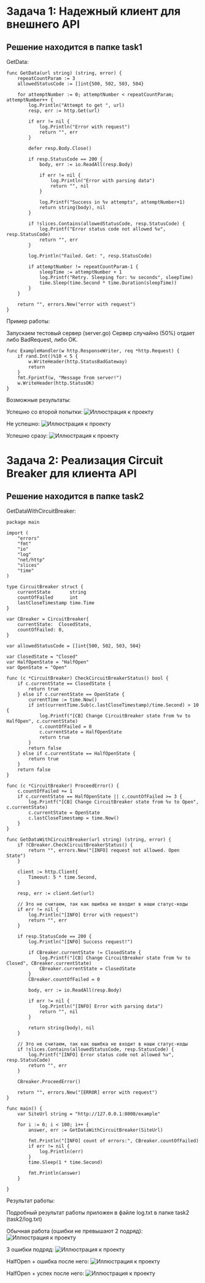 # Задача 1: Надежный клиент для внешнего API

## Решение находится в папке task1

GetData:
```
func GetData(url string) (string, error) {
	repeatCountParam := 3
	allowedStatusCode := []int{500, 502, 503, 504}

	for attemptNumber := 0; attemptNumber < repeatCountParam; attemptNumber++ {
		log.Println("Attempt to get ", url)
		resp, err := http.Get(url)

		if err != nil {
			log.Println("Error with request")
			return "", err
		}

		defer resp.Body.Close()

		if resp.StatusCode == 200 {
			body, err := io.ReadAll(resp.Body)

			if err != nil {
				log.Println("Error with parsing data")
				return "", nil
			}

			log.Printf("Success in %v attempts", attemptNumber+1)
			return string(body), nil
		}

		if !slices.Contains(allowedStatusCode, resp.StatusCode) {
			log.Printf("Error status code not allowed %v", resp.StatusCode)
			return "", err
		}

		log.Println("Failed. Get: ", resp.StatusCode)

		if attemptNumber != repeatCountParam-1 {
			sleepTime := attemptNumber + 1
			log.Printf("Retry. Sleeping for: %v seconds", sleepTime)
			time.Sleep(time.Second * time.Duration(sleepTime))
		}
	}

	return "", errors.New("error with request")
}
```

Пример работы:

Запускаем тестовый сервер (server.go)
Сервер случайно (50%) отдает либо BadRequest, либо OK.

```
func ExampleHandler(w http.ResponseWriter, req *http.Request) {
	if rand.Int()%10 < 5 {
		w.WriteHeader(http.StatusBadGateway)
		return
	}
	fmt.Fprintf(w, "Message from server!")
	w.WriteHeader(http.StatusOK)
}
```

Возможные результаты:

Успешно со второй попытки:
![Иллюстрация к проекту](https://github.com/randnull/SRE-2/blob/main/images/ex1.png)

Не успешно:
![Иллюстрация к проекту](https://github.com/randnull/SRE-2/blob/main/images/ex2.png)

Успешно сразу:
![Иллюстрация к проекту](https://github.com/randnull/SRE-2/blob/main/images/ex3.png)

# Задача 2: Реализация Circuit Breaker для клиента API

## Решение находится в папке task2

GetDataWithCircuitBreaker:
```
package main

import (
	"errors"
	"fmt"
	"io"
	"log"
	"net/http"
	"slices"
	"time"
)

type CircuitBreaker struct {
	currentState       string
	countOfFailed      int
	lastCloseTimestamp time.Time
}

var CBreaker = CircuitBreaker{
	currentState:  ClosedState,
	countOfFailed: 0,
}

var allowedStatusCode = []int{500, 502, 503, 504}

var ClosedState = "Closed"
var HalfOpenState = "HalfOpen"
var OpenState = "Open"

func (c *CircuitBreaker) CheckCircuitBreakerStatus() bool {
	if c.currentState == ClosedState {
		return true
	} else if c.currentState == OpenState {
		currentTime := time.Now()
		if int(currentTime.Sub(c.lastCloseTimestamp)/time.Second) > 10 {
			log.Printf("[CB] Change CircuitBreaker state from %v to HalfOpen", c.currentState)
			c.countOfFailed = 0
			c.currentState = HalfOpenState
			return true
		}
		return false
	} else if c.currentState == HalfOpenState {
		return true
	}
	return false
}

func (c *CircuitBreaker) ProceedError() {
	c.countOfFailed += 1
	if c.currentState == HalfOpenState || c.countOfFailed >= 3 {
		log.Printf("[CB] Change CircuitBreaker state from %v to Open", c.currentState)
		c.currentState = OpenState
		c.lastCloseTimestamp = time.Now()
	}
}

func GetDataWithCircuitBreaker(url string) (string, error) {
	if !CBreaker.CheckCircuitBreakerStatus() {
		return "", errors.New("[INFO] request not allowed. Open State")
	}

	client := http.Client{
		Timeout: 5 * time.Second,
	}

	resp, err := client.Get(url)

	// Это не считаем, так как ошибка не входит в наши статус-коды
	if err != nil {
		log.Println("[INFO] Error with request")
		return "", err
	}

	if resp.StatusCode == 200 {
		log.Println("[INFO] Success request!")

		if CBreaker.currentState != ClosedState {
			log.Printf("[CB] Change CircuitBreaker state from %v to Closed", CBreaker.currentState)
			CBreaker.currentState = ClosedState
		}
		CBreaker.countOfFailed = 0

		body, err := io.ReadAll(resp.Body)

		if err != nil {
			log.Println("[INFO] Error with parsing data")
			return "", nil
		}

		return string(body), nil
	}

	// Это не считаем, так как ошибка не входит в наши статус-коды
	if !slices.Contains(allowedStatusCode, resp.StatusCode) {
		log.Printf("[INFO] Error status code not allowed %v", resp.StatusCode)
		return "", err
	}

	CBreaker.ProceedError()

	return "", errors.New("[ERROR] error with request")
}

func main() {
	var SiteUrl string = "http://127.0.0.1:8000/example"

	for i := 0; i < 100; i++ {
		answer, err := GetDataWithCircuitBreaker(SiteUrl)

		fmt.Println("[INFO] count of errors:", CBreaker.countOfFailed)
		if err != nil {
			log.Println(err)
		}
		time.Sleep(1 * time.Second)

		fmt.Println(answer)
	}

}
```

Результат работы:

Подробный результат работы приложен в файле log.txt в папке task2 (task2/log.txt)

Обычная работа (ошибки не превышают 2 подряд):
![Иллюстрация к проекту](https://github.com/randnull/SRE-2/blob/main/images/ex7.png)

3 ошибки подряд:
![Иллюстрация к проекту](https://github.com/randnull/SRE-2/blob/main/images/ex6.png)

HalfOpen + ошибка после него:
![Иллюстрация к проекту](https://github.com/randnull/SRE-2/blob/main/images/ex5.png)

HalfOpen + успех после него:
![Иллюстрация к проекту](https://github.com/randnull/SRE-2/blob/main/images/ex4.png)
